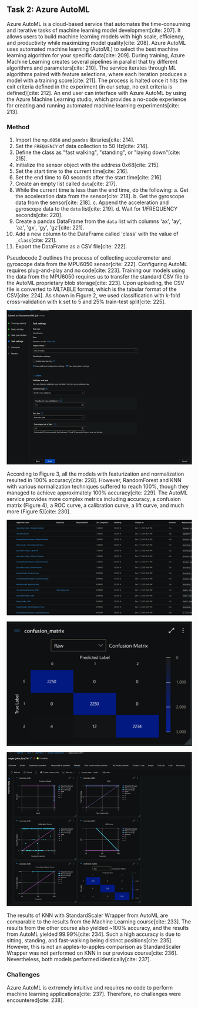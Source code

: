 ## Task 2: Azure AutoML

Azure AutoML is a cloud-based service that automates the time-consuming and iterative tasks of machine learning model development[cite: 207]. It allows users to build machine learning models with high scale, efficiency, and productivity while maximizing model quality[cite: 208]. Azure AutoML uses automated machine learning (AutoML) to select the best machine learning algorithm for your specific data[cite: 209]. During training, Azure Machine Learning creates several pipelines in parallel that try different algorithms and parameters[cite: 210]. The service iterates through ML algorithms paired with feature selections, where each iteration produces a model with a training score[cite: 211]. The process is halted once it hits the exit criteria defined in the experiment (in our setup, no exit criteria is defined)[cite: 212]. An end user can interface with Azure AutoML by using the Azure Machine Learning studio, which provides a no-code experience for creating and running automated machine learning experiments[cite: 213].

### Method

1. Import the `mpu6050` and `pandas` libraries[cite: 214].
2. Set the `FREQUENCY` of data collection to 50 Hz[cite: 214].
3. Define the class as "fast walking", "standing", or "laying down"[cite: 215].
4. Initialize the sensor object with the address 0x68[cite: 215].
5. Set the start time to the current time[cite: 216].
6. Set the end time to 60 seconds after the start time[cite: 216].
7. Create an empty list called `data`[cite: 217].
8. While the current time is less than the end time, do the following:
   a. Get the acceleration data from the sensor[cite: 218].
   b. Get the gyroscope data from the sensor[cite: 218].
   c. Append the acceleration and gyroscope data to the `data` list[cite: 219].
   d. Wait for 1/FREQUENCY seconds[cite: 220].
9. Create a pandas DataFrame from the `data` list with columns 'ax', 'ay', 'az', 'gx', 'gy', 'gz'[cite: 221].
10. Add a new column to the DataFrame called 'class' with the value of `_class`[cite: 221].
11. Export the DataFrame as a CSV file[cite: 222].

Pseudocode 2 outlines the process of collecting accelerometer and gyroscope data from the MPU6050 sensor[cite: 222]. Configuring AutoML requires plug-and-play and no code[cite: 223]. Training our models using the data from the MPU6050 requires us to transfer the standard CSV file to the AutoML proprietary blob storage[cite: 223]. Upon uploading, the CSV file is converted to MLTABLE format, which is the tabular format of the CSV[cite: 224]. As shown in Figure 2, we used classification with k-fold cross-validation with k set to 5 and 25% train-test split[cite: 225].

![Figure 2. Configuring AutoML to perform classification.](media/placeholder_fig2.png)

According to Figure 3, all the models with featurization and normalization resulted in 100% accuracy[cite: 228]. However, RandomForest and KNN with various normalization techniques suffered to reach 100%, though they managed to achieve approximately 100% accuracy[cite: 229]. The AutoML service provides more complex metrics including accuracy, a confusion matrix (Figure 4), a ROC curve, a calibration curve, a lift curve, and much more (Figure 5)[cite: 230].

![Figure 3. Results from the AutoML classification.](media/placeholder_fig3.png)

![Figure 4. Confusion matrix of KNN with StandardScaler Wrapper.](media/placeholder_fig4.png)

![Figure 5. Metrics related to KNN with StandardScalerWrapper.](media/placeholder_fig5.png)

The results of KNN with StandardScaler Wrapper from AutoML are comparable to the results from the Machine Learning course[cite: 233]. The results from the other course also yielded ~100% accuracy, and the results from AutoML yielded 99.99%[cite: 234]. Such a high accuracy is due to sitting, standing, and fast-walking being distinct positions[cite: 235]. However, this is not an apples-to-apples comparison as StandardScaler Wrapper was not performed on KNN in our previous course[cite: 236]. Nevertheless, both models performed identically[cite: 237].

### Challenges

Azure AutoML is extremely intuitive and requires no code to perform machine learning applications[cite: 237]. Therefore, no challenges were encountered[cite: 238].